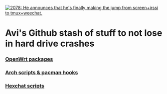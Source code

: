 <a href="https://xkcd.com/1782/"> <img src="https://imgs.xkcd.com/comics/team_chat.png" alt="2078: He announces that he's finally making the jump from screen+irssi to tmux+weechat."> </a>

# Avi's Github stash of stuff to not lose in hard drive crashes

### [OpenWrt packages](https://github.com/Strykar/openwrt_packages)
### [Arch scripts & pacman hooks](https://github.com/Strykar/pacman-hooks)
### [Hexchat scripts](https://github.com/Strykar/Hexchat)
